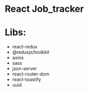# React Job_tracker

# Libs:
- react-redux
- @reduxjs/toolkkit
- axios
- sass
- json-server
- react-router-dom
- react-toastify
- uuid

